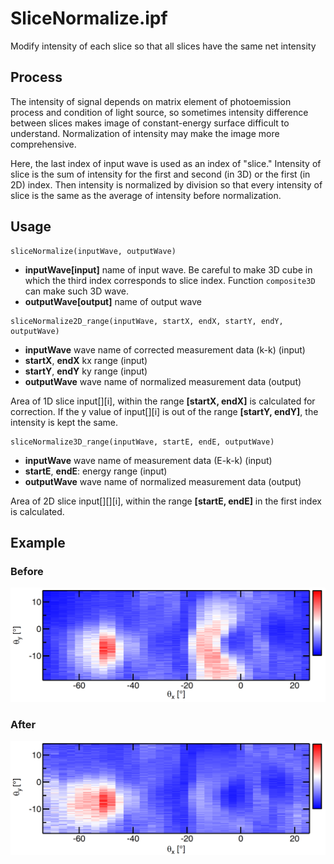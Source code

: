 # SliceNormalize.ipf
Modify intensity of each slice so that all slices have the same net intensity

## Process
The intensity of signal depends on matrix element of photoemission process and condition of light source, so sometimes intensity difference between slices makes image of constant-energy surface difficult to understand. Normalization of intensity may make the image more comprehensive.

Here, the last index of input wave is used as an index of "slice." Intensity of slice is the sum of intensity for the first and second (in 3D) or the first (in 2D) index. Then intensity is normalized by division so that every intensity of slice is the same as the average of intensity before normalization.

## Usage
```
sliceNormalize(inputWave, outputWave)
```
- **inputWave[input]** name of input wave. Be careful to make 3D cube in which the third index corresponds to slice index. Function ```composite3D``` can make such 3D wave.
- **outputWave[output]** name of output wave

```
sliceNormalize2D_range(inputWave, startX, endX, startY, endY, outputWave)
```
- **inputWave** wave name of corrected measurement data (k-k) (input)
- **startX**, **endX** kx range (input)
- **startY**, **endY** ky range (input)
- **outputWave** wave name of normalized measurement data (output)

Area of 1D slice input[][i], within the range **[startX, endX]** is calculated for correction.
If the y value of input[][i] is out of the range **[startY, endY]**, the intensity is kept the same.

```
sliceNormalize3D_range(inputWave, startE, endE, outputWave)
```
- **inputWave** wave name of measurement data (E-k-k) (input)
- **startE**, **endE**: energy range (input)
- **outputWave** wave name of normalized measurement data (output)

Area of 2D slice input[][][i], within the range **[startE, endE]** in the first index is calculated.

## Example
### Before
<img src="https://raw.githubusercontent.com/Hiroaki-Tanaka-0606/IgorMacro/master/00.%20Resources/FermiSurface_beforeNormalize.png" width="600px">

### After 
<img src="https://raw.githubusercontent.com/Hiroaki-Tanaka-0606/IgorMacro/master/00.%20Resources/FermiSurface_afterNormalize.png" width="600px">
